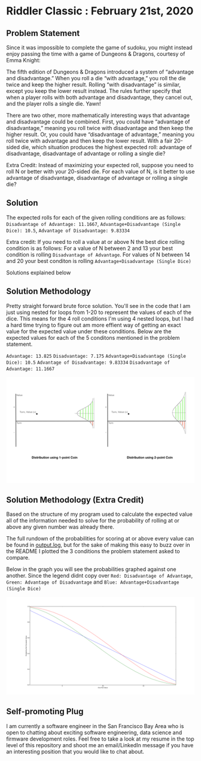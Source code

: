 # Riddler Classic : February 21st, 2020




## Problem Statement


Since it was impossible to complete the game of sudoku, you might instead enjoy passing the time with a game of Dungeons & Dragons, courtesy of Emma Knight:

The fifth edition of Dungeons & Dragons introduced a system of “advantage and disadvantage.” When you roll a die “with advantage,” you roll the die twice and keep the higher result. Rolling “with disadvantage” is similar, except you keep the lower result instead. The rules further specify that when a player rolls with both advantage and disadvantage, they cancel out, and the player rolls a single die. Yawn!

There are two other, more mathematically interesting ways that advantage and disadvantage could be combined. First, you could have “advantage of disadvantage,” meaning you roll twice with disadvantage and then keep the higher result. Or, you could have “disadvantage of advantage,” meaning you roll twice with advantage and then keep the lower result. With a fair 20-sided die, which situation produces the highest expected roll: advantage of disadvantage, disadvantage of advantage or rolling a single die?

Extra Credit: Instead of maximizing your expected roll, suppose you need to roll N or better with your 20-sided die. For each value of N, is it better to use advantage of disadvantage, disadvantage of advantage or rolling a single die?


## Solution


The expected rolls for each of the given rolling conditions are as follows: `Disadvantage of Advantage: 11.1667`, `Advantage+Disadvantage (Single Dice): 10.5`, `Advantage of Disadvantage: 9.83334`

Extra credit: If you need to roll a value at or above N the best dice rolling condition is as follows: For a value of N between 2 and 13 your best condition is rolling `Disadvantage of Advantage`.  For values of N between 14 and 20 your best conditon is rolling `Advantage+Disadvantage (Single Dice)`

Solutions explained below

## Solution Methodology 

Pretty straight forward brute force solution.  You'll see in the code that I am just using nested for loops from 1-20 to represent the values of each of the dice.  This means for the 4 roll conditions I'm using 4 nested loops, but I had a hard time trying to figure out am more effient way of getting an exact value for the expected value under these conditions.  Below are the expected values for each of the 5 conditons mentioned in the problem statement.

`Advantage: 13.825`
`Disadvantage: 7.175`
`Advantage+Disadvantage (Single Dice): 10.5`
`Advantage of Disadvantage: 9.83334`
`Disadvantage of Advantage: 11.1667`


![Image: Positive Distributions](https://github.com/mattlee95/Riddler/blob/master/Feb21_2020/figures/coinGame/coinGame.002.jpeg)

## Solution Methodology (Extra Credit)

Based on the structure of my program used to calculate the expected value all of the information needed to solve for the probability of rolling at or above any given number was already there.

The full rundown of the probabilities for scoring at or above every value can be found in [output.log](https://github.com/mattlee95/Riddler/blob/master/May15_2020/output.log), but for the sake of making this easy to buzz over in the README I plotted the 3 conditions the problem statement asked to compare.

Below in the graph you will see the probabilities graphed against one another.  Since the legend didnt copy over `Red: Disadvantage of Advantage`, `Green: Advantage of Disadvantage` and `Blue: Advantage+Disadvantage (Single Dice)`

![Image: Conditions Probability Plot](https://github.com/mattlee95/Riddler/blob/master/May15_2020/figure_1.png)


## Self-promoting Plug

I am currently a software engineer in the San Francisco Bay Area who is open to chatting about exciting software engineering, data science and firmware development roles.  Feel free to take a look at my resume in the top level of this repository and shoot me an email/LinkedIn message if you have an interesting position that you would like to chat about.
